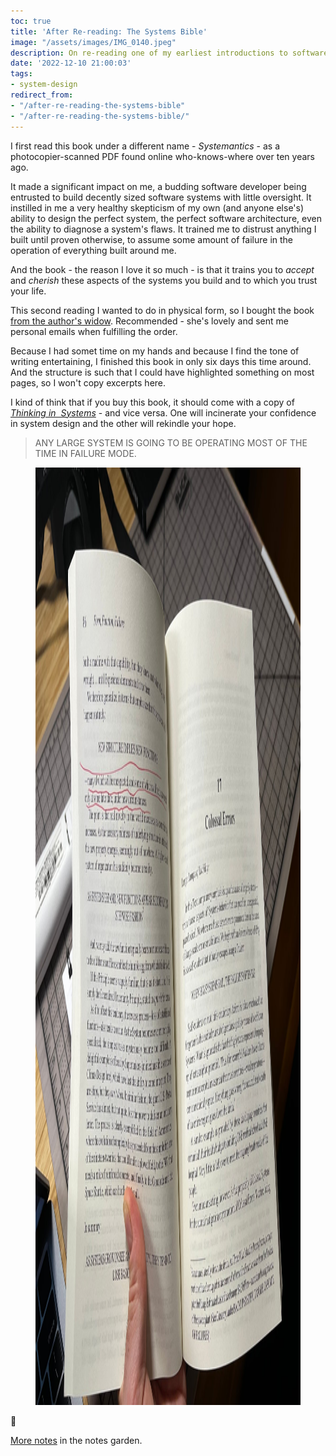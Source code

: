 ```yaml
---
toc: true
title: 'After Re-reading: The Systems Bible'
image: "/assets/images/IMG_0140.jpeg"
description: On re-reading one of my earliest introductions to software design.
date: '2022-12-10 21:00:03'
tags:
- system-design
redirect_from:
- "/after-re-reading-the-systems-bible"
- "/after-re-reading-the-systems-bible/"
---
```


I first read this book under a different name - _Systemantics_ - as a photocopier-scanned PDF found online who-knows-where over ten years ago.

It made a significant impact on me, a budding software developer being entrusted to build decently sized software systems with little oversight. It instilled in me a very healthy skepticism of my own (and anyone else's) ability to design the perfect system, the perfect software architecture, even the ability to diagnose a system's flaws. It trained me to distrust anything I built until proven otherwise, to assume some amount of failure in the operation of everything built around me.

And the book - the reason I love it so much - is that it trains you to _accept_ and _cherish_ these aspects of the systems you build and to which you trust your life.

This second reading I wanted to do in physical form, so I bought the book [from the author's widow](https://generalsystemantics.com/product/the-systems-bible/). Recommended - she's lovely and sent me personal emails when fulfilling the order.

Because I had somet time on my hands and because I find the tone of writing entertaining, I finished this book in only six days this time around. And the structure is such that I could have highlighted something on most pages, so I won't copy excerpts here.

I kind of think that if you buy this book, it should come with a copy of _[Thinking in &nbsp;Systems](https://en.wikipedia.org/wiki/Thinking_In_Systems:_A_Primer)_ - and vice versa. One will incinerate your confidence in system design and the other will rekindle your hope.

> ANY LARGE SYSTEM IS GOING TO BE OPERATING MOST OF THE TIME IN FAILURE MODE.

<figure class="kg-card kg-image-card"><img src="/assets/images/IMG_0139.jpeg" class="kg-image" alt  width="2000" height="1500"  sizes="(min-width: 720px) 720px"></figure>

🍃

[More notes](https://notes.joshbeckman.org/tags/#books-24551371) in the notes garden.

